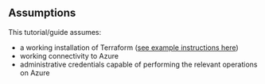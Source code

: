 ## Assumptions
This tutorial/guide assumes:
- a working installation of Terraform ([see example instructions here](./tutorials/setup.md))
- working connectivity to Azure
- administrative credentials capable of performing the relevant operations on Azure